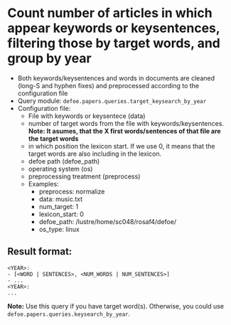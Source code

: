 # Count number of articles in which appear keywords or keysentences, filtering those by target words, and group by year

* Both keywords/keysentences and words in documents are cleaned (long-S and hyphen fixes) and preprocessed according to the configuration file
* Query module: `defoe.papers.queries.target_keysearch_by_year`
* Configuration file:
  - File with keywords or keysentece (data)
  - number of target words from the file with keywords/keysentences. **Note: It asumes, that the X first words/sentences of that file are the target words**
  - in which position the lexicon start. If we use 0, it means that the target words are also including in the lexicon.
  - defoe path (defoe_path)
  - operating system (os) 
  - preprocessing treatment (preprocess)
  - Examples:
     - preprocess: normalize
     - data: music.txt
     - num_target: 1
     - lexicon_start: 0
     - defoe_path: /lustre/home/sc048/rosaf4/defoe/
     - os_type: linux

Result format:
----------------------------------------------------------

```
<YEAR>:
- [<WORD | SENTENCES>, <NUM_WORDS | NUM_SENTENCES>]
- ...
<YEAR>:
...
```

**Note:** Use this query if you have target word(s). Otherwise, you could use `defoe.papers.queries.keysearch_by_year`.  

